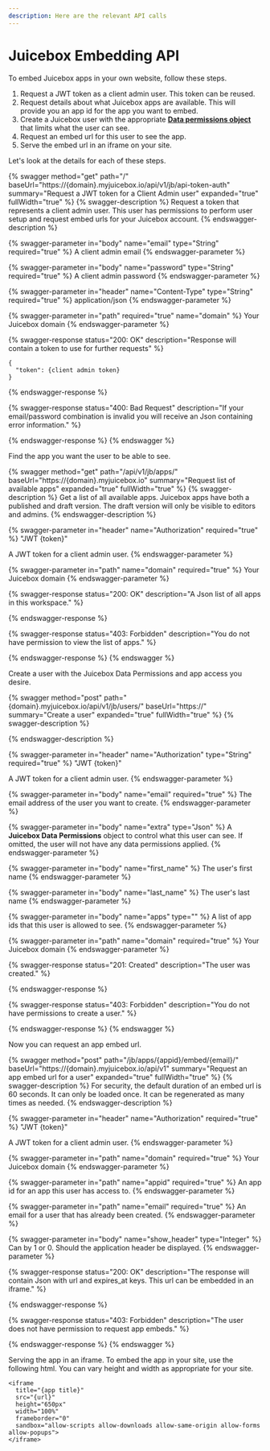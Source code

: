 ```yaml
---
description: Here are the relevant API calls
---
```


# Juicebox Embedding API

To embed Juicebox apps in your own website, follow these steps.

1. Request a JWT token as a client admin user. This token can be reused.
2. Request details about what Juicebox apps are available. This will provide you an app id for the app you want to embed.
3. Create a Juicebox user with the appropriate [**Data permissions object**](../limiting-what-data-users-can-see.md) that limits what the user can see.
4. Request an embed url for this user to see the app.&#x20;
5. Serve the embed url in an iframe on your site.



Let's look at the details for each of these steps.

{% swagger method="get" path="/" baseUrl="https://{domain}.myjuicebox.io/api/v1/jb/api-token-auth" summary="Request a JWT token for a Client Admin user" expanded="true" fullWidth="true" %}
{% swagger-description %}
Request a token that represents a client admin user. This user has permissions to perform user setup and request embed urls for your Juicebox account.
{% endswagger-description %}

{% swagger-parameter in="body" name="email" type="String" required="true" %}
A client admin email
{% endswagger-parameter %}

{% swagger-parameter in="body" name="password" type="String" required="true" %}
A client admin password
{% endswagger-parameter %}

{% swagger-parameter in="header" name="Content-Type" type="String" required="true" %}
application/json
{% endswagger-parameter %}

{% swagger-parameter in="path" required="true" name="domain" %}
Your Juicebox domain
{% endswagger-parameter %}

{% swagger-response status="200: OK" description="Response will contain a token to use for further requests" %}
```
{
  "token": {client admin token}
}
```
{% endswagger-response %}

{% swagger-response status="400: Bad Request" description="If your email/password combination is invalid you will receive an Json containing error information." %}

{% endswagger-response %}
{% endswagger %}

Find the app you want the user to be able to see.

{% swagger method="get" path="/api/v1/jb/apps/" baseUrl="https://{domain}.myjuicebox.io" summary="Request list of available apps" expanded="true" fullWidth="true" %}
{% swagger-description %}
Get a list of all available apps. Juicebox apps have both a published and draft version. The draft version will only be visible to editors and admins.
{% endswagger-description %}

{% swagger-parameter in="header" name="Authorization" required="true" %}
"JWT {token}"



A JWT token for a client admin user.
{% endswagger-parameter %}

{% swagger-parameter in="path" name="domain" required="true" %}
Your Juicebox domain
{% endswagger-parameter %}

{% swagger-response status="200: OK" description="A Json list of all apps in this workspace." %}

{% endswagger-response %}

{% swagger-response status="403: Forbidden" description="You do not have permission to view the list of apps." %}

{% endswagger-response %}
{% endswagger %}

Create a user with the Juicebox Data Permissions and app access you desire.

{% swagger method="post" path="{domain}.myjuicebox.io/api/v1/jb/users/" baseUrl="https://" summary="Create a user" expanded="true" fullWidth="true" %}
{% swagger-description %}

{% endswagger-description %}

{% swagger-parameter in="header" name="Authorization" type="String" required="true" %}
"JWT {token}"



A JWT token for a client admin user.
{% endswagger-parameter %}

{% swagger-parameter in="body" name="email" required="true" %}
The email address of the user you want to create.
{% endswagger-parameter %}

{% swagger-parameter in="body" name="extra" type="Json" %}
A **Juicebox Data Permissions** object to control what this user can see. If omitted, the user will not have any data permissions applied.
{% endswagger-parameter %}

{% swagger-parameter in="body" name="first_name" %}
The user's first name
{% endswagger-parameter %}

{% swagger-parameter in="body" name="last_name" %}
The user's last name
{% endswagger-parameter %}

{% swagger-parameter in="body" name="apps" type="" %}
A list of app ids that this user is allowed to see.
{% endswagger-parameter %}

{% swagger-parameter in="path" name="domain" required="true" %}
Your Juicebox domain
{% endswagger-parameter %}

{% swagger-response status="201: Created" description="The user was created." %}

{% endswagger-response %}

{% swagger-response status="403: Forbidden" description="You do not have permissions to create a user." %}

{% endswagger-response %}
{% endswagger %}

Now you can request an app embed url.

{% swagger method="post" path="/jb/apps/{appid}/embed/{email}/" baseUrl="https://{domain}.myjuicebox.io/api/v1" summary="Request an app embed url for a user" expanded="true" fullWidth="true" %}
{% swagger-description %}
For security, the default duration of an embed url is 60 seconds. It can only be loaded once. It can be regenerated as many times as needed.
{% endswagger-description %}

{% swagger-parameter in="header" name="Authorization" required="true" %}
"JWT {token}"



A JWT token for a client admin user.
{% endswagger-parameter %}

{% swagger-parameter in="path" name="domain" required="true" %}
Your Juicebox domain
{% endswagger-parameter %}

{% swagger-parameter in="path" name="appid" required="true" %}
An app id for an app this user has access to.
{% endswagger-parameter %}

{% swagger-parameter in="path" name="email" required="true" %}
An email for a user that has already been created.
{% endswagger-parameter %}

{% swagger-parameter in="body" name="show_header" type="Integer" %}
Can by 1 or 0. Should the application header be displayed.
{% endswagger-parameter %}

{% swagger-response status="200: OK" description="The response will contain Json with url and expires_at keys. This url can be embedded in an iframe." %}

{% endswagger-response %}

{% swagger-response status="403: Forbidden" description="The user does not have permission to request app embeds." %}

{% endswagger-response %}
{% endswagger %}



Serving the app in an iframe. To embed the app in your site, use the following html. You can vary height and width as appropriate for your site.

```
<iframe 
  title="{app title}" 
  src="{url}" 
  height="650px" 
  width="100%" 
  frameborder="0" 
  sandbox="allow-scripts allow-downloads allow-same-origin allow-forms allow-popups">
</iframe>
```





